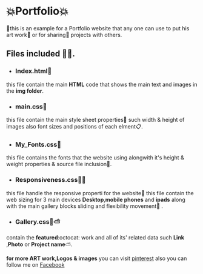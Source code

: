# :boom:Portfolio:boom:
:gift:this is an example for a Portfolio website that any one can use to put his art work:dvd: or 
for sharing:loudspeaker: projects with others.
## Files included :pill::page_with_curl:.
* ### Index.html:bookmark_tabs:
this file contain the main **HTML** code that shows the main text and images in the **img folder**.
* ### main.css:pushpin:
this file contain the main style sheet properties:triangular_ruler: such width & height of images
also font sizes and positions of each elment:clipboard:.
* ### My_Fonts.css:pencil:
this file contains the fonts that the website using alongwith it's height & weight properties & source file inclusion:briefcase:.
* ### Responsiveness.css:birthday::cake:
this file handle the responsive properti for the website:lollipop: this file contain the web sizing for 3 main devices **Desktop**,**mobile phones** and **ipads** along with the main gallery blocks sliding and flexibility movement:mushroom: .
* ### Gallery.css:milky_way::partly_sunny:
contain the **featured**:octocat: work and all of its' related data such **Link** ,**Photo** or **Project name**:partly_sunny:.



**for more ART work,Logos & images** you can visit [pinterest](https://www.pinterest.com/) also you can follow me on [Facebook](https://www.facebook.com/osamaalsayed.algarhy) 
